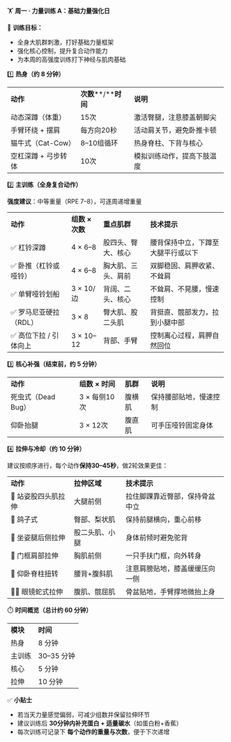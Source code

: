 🏋️ **周一 · 力量训练 A：基础力量强化日**

🎯 **训练目标：**

- 全身大肌群刺激，打好基础力量框架
- 强化核心控制，提升复合动作能力
- 为本周的高强度训练打下神经与肌肉基础

  

1️⃣ **热身（约 8 分钟）**

|   |   |   |
|---|---|---|
|**动作**|**次数****/****时间**|**说明**|
|动态深蹲（体重）|15次|激活臀腿，注意膝盖朝脚尖|
|手臂环绕 + 摆肩|每方向20秒|活动肩关节，避免卧推卡顿|
|猫牛式（Cat-Cow）|8–10组循环|热身脊柱、下背与核心|
|空杠深蹲 + 弓步转体|10次|模拟训练动作，提高下肢温度|

2️⃣ **主训练（全身复合动作）**

**强度建议**：中等重量（RPE 7–8），可逐周递增重量

|   |   |   |   |
|---|---|---|---|
|**动作**|**组数** **×** **次数**|**重点肌群**|**技术提示**|
|✅ 杠铃深蹲|4 × 6–8|股四头、臀大、核心|腰背保持中立，下蹲至大腿平行或以下|
|✅ 卧推（杠铃或哑铃）|4 × 6–8|胸大肌、三头、肩前|双脚稳固、肩胛收紧、不耸肩|
|✅ 单臂哑铃划船|3 × 10/边|背阔、二头、核心|不耸肩、不晃腰，慢速控制|
|✅ 罗马尼亚硬拉（RDL）|3 × 8|臀大肌、股二头肌|背挺直、髋部发力，拉到小腿中部|
|✅ 高位下拉 / 引体向上|3 × 10–12|背部、手臂|控制离心过程，肩胛自然回位|

3️⃣ **核心补强（结束前，约 5 分钟）**

|   |   |   |   |
|---|---|---|---|
|**动作**|**组数** **×** **时间**|**肌群**|**说明**|
|死虫式（Dead Bug）|3 × 每侧10次|腹横肌|保持腰部贴地，慢速控制|
|仰卧抬腿|3 × 12次|腹直肌|可手压哑铃固定身体|

4️⃣ **拉伸与冷却（约 10 分钟）**

建议按顺序进行，每个动作**保持30–45秒**，做2轮效果更佳：

|   |   |   |
|---|---|---|
|**动作**|**拉伸区域**|**技术提示**|
|🦵 站姿股四头肌拉伸|大腿前侧|拉住脚踝靠近臀部，保持骨盆中立|
|🧘 鸽子式|臀部、梨状肌|保持前腿横向，重心前移|
|🙆 坐姿腿后侧拉伸|股二头肌、小腿|身体前倾时避免驼背|
|💪 门框肩部拉伸|胸肌前侧|一只手扶门框，向外转身|
|🔄 仰卧脊柱扭转|腰背+腹斜肌|注意肩膀贴地，膝盖缓缓压向一侧|
|🧘‍♂️ 眼镜蛇式拉伸|腹肌、髋屈肌|骨盆贴地，手臂撑地微抬上身|

⏱️ **时间概览（总计约 60 分钟）**

|   |   |
|---|---|
|**模块**|**时间**|
|热身|8 分钟|
|主训练|30–35 分钟|
|核心|5 分钟|
|拉伸|10 分钟|

✅ **小贴士**

- 若当天力量感觉偏弱，可减少组数并保留拉伸环节
- 建议训练后 **30分钟内补充蛋白 + 适量碳水**（如蛋白粉+香蕉）
- 每次训练可记录下 **每个动作的重量与次数**，便于下次递增